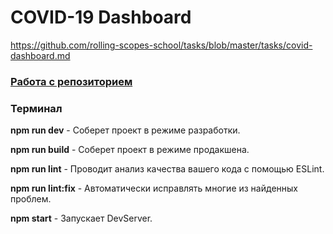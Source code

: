 # COVID-19 Dashboard
https://github.com/rolling-scopes-school/tasks/blob/master/tasks/covid-dashboard.md

### [Работа с репозиторием](https://docs.rs.school/#/final-task?id=%D0%A0%D0%B0%D0%B1%D0%BE%D1%82%D0%B0-%D1%81-%D1%80%D0%B5%D0%BF%D0%BE%D0%B7%D0%B8%D1%82%D0%BE%D1%80%D0%B8%D0%B5%D0%BC)

### Терминал
**npm run dev** - Соберет проект в режиме разработки.

**npm run build** - Соберет проект в режиме продакшена. 

**npm run lint** - Проводит анализ качества вашего кода с помощью ESLint. 

**npm run lint:fix** - Автоматически исправлять многие из найденных проблем.

**npm start** - Запускает DevServer.
